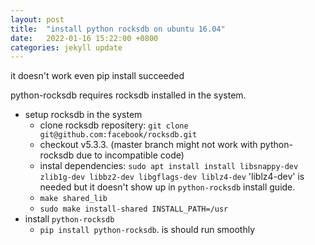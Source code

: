 ```yaml
---
layout: post
title:  "install python rocksdb on ubuntu 16.04"
date:   2022-01-16 15:22:00 +0800
categories: jekyll update
---
```


it doesn't work even pip install succeeded

python-rocksdb requires rocksdb installed in the system.

* setup rocksdb in the system
  * clone rocksdb repositery: ```git clone git@github.com:facebook/rocksdb.git```
  * checkout v5.3.3. (master branch might not work with python-rocksdb due to incompatible code)
  * instal dependencies: ```sudo apt install install libsnappy-dev zlib1g-dev libbz2-dev libgflags-dev liblz4-dev``` 'liblz4-dev' is needed but it doesn't show up in `python-rocksdb` install guide. 
  * ```make shared_lib ```
  * ```sudo make install-shared INSTALL_PATH=/usr ```
* install `python-rocksdb`
  * ```pip install python-rocksdb```. is should run smoothly



[jekyll-docs]: http://jekyllrb.com/docs/home
[jekyll-gh]:   https://github.com/jekyll/jekyll
[jekyll-talk]: https://talk.jekyllrb.com/
